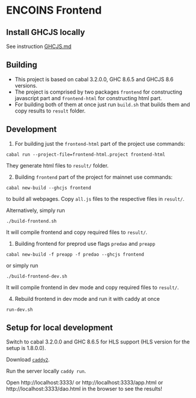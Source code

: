 # ENCOINS Frontend

## Install GHCJS locally

See instruction [GHCJS.md](GHCJS.md)

## Building

- This project is based on cabal 3.2.0.0, GHC 8.6.5 and GHCJS 8.6 versions.
- The project is comprised by two packages `frontend` for constructing javascript part and `frontend-html` for constructing html part.
- For building both of them at once just run `build.sh` that builds them and copy results to `result` folder.

## Development

1. For building just the `frontend-html` part of the project use commands:

```shell
cabal run --project-file=frontend-html.project frontend-html
```
They generate html files to `result/` folder.

2. Building `frontend` part of the project for mainnet use commands:

```shell
cabal new-build --ghcjs frontend
```
to build all webpages. Copy `all.js` files to the respective files in `result/`.

Alternatively, simply run

```shell
./build-frontend.sh
```
It will compile frontend and copy required files to `result/`.

1. Building frontend for preprod use flags `predao` and `preapp`

```shell
cabal new-build -f preapp -f predao --ghcjs frontend
```
or simply run

```shell
./build-frontend-dev.sh
```
It will compile frontend in dev mode and copy required files to `result/`.

4. Rebuild frontend in dev mode and run it with caddy at once

```shell
run-dev.sh
```

## Setup for local development

Switch to cabal 3.2.0.0 and GHC 8.6.5 for HLS support (HLS version for the setup is 1.8.0.0).

Download [`caddy2`](https://caddyserver.com/v2).

Run the server locally `caddy run`.

Open http://localhost:3333/ or http://localhost:3333/app.html or http://localhost:3333/dao.html in the browser to see the results!
